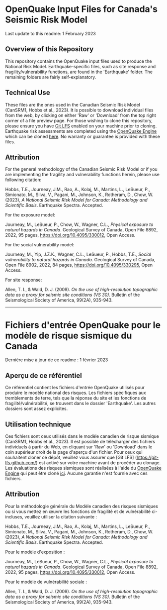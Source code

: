 # OpenQuake Input Files for Canada's Seismic Risk Model

Last update to this readme: 1 February 2023

## Overview of this Repository

This repository contains the OpenQuake input files used to produce the National Risk Model. Earthquake-specific files, such as site response and fragility/vulnerability functions, are found in the 'Earthquake' folder. The remaining folders are fairly self-explanatory. 

## Technical Use

These files are the ones used in the Canadian Seismic Risk Model (CanSRM1, Hobbs et al., 2023). It is possible to download individual files from the web, by clicking on either 'Raw' or 'Download' from the top right corner of a file preview page. For those wishing to clone this repository, please ensure you have [Git LFS](https://git-lfs.github.com/) enabled on your machine prior to cloning. Earthquake risk assessments are completed using the [OpenQuake Engine](https://www.globalquakemodel.org/openquake) which can be cloned [here](https://github.com/gem/oq-engine). No warranty or guarantee is provided with these files. 

## Attribution

For the general methodology of the Canadian Seismic Risk Model or if you are implementing the fragility and vulnerability functions herein, please use following citation:

Hobbs, T.E., Journeay, J.M., Rao, A., Kolaj, M., Martins, L., LeSueur, P., Simionato, M., Silva, V., Pagani, M., Johnson, K., Rotheram, D., Chow, W. (2023), _A National Seismic Risk Model for Canada: Methodology and Scientific Basis_. Earthquake Spectra. Accepted.

For the exposure model:

Journeay, M., LeSueur, P., Chow, W., Wagner, C.L., _Physical exposure to natural hazards in Canada_. Geological Survey of Canada, Open File 8892, 2022, 95 pages, https://doi.org/10.4095/330012, Open Access.

For the social vulnerability model:

Journeay, M., Yip, J.Z.K., Wagner, C.L., LeSueur, P., Hobbs, T.E., _Social vulnerability to natural hazards in Canada_. Geological Survey of Canada, Open File 8902, 2022, 84 pages, https://doi.org/10.4095/330295, Open Access.

For site response:

Allen, T. I., & Wald, D. J. (2009). _On the use of high-resolution topographic data as a proxy for seismic site conditions (VS 30)_. Bulletin of the Seismological Society of America, 99(2A), 935-943.

-----

# Fichiers d'entrée OpenQuake pour le modèle de risque sismique du Canada

Dernière mise à jour de ce readme : 1 février 2023

## Aperçu de ce référentiel

Ce référentiel contient les fichiers d'entrée OpenQuake utilisés pour produire le modèle national des risques. Les fichiers spécifiques aux tremblements de terre, tels que la réponse du site et les fonctions de fragilité/vulnérabilité, se trouvent dans le dossier 'Earthquake'. Les autres dossiers sont assez explicites. 

## Utilisation technique

Ces fichiers sont ceux utilisés dans le modèle canadien de risque sismique (CanSRM1, Hobbs et al., 2023). Il est possible de télécharger des fichiers individuels à partir du Web, en cliquant sur 'Raw' ou 'Download' dans le coin supérieur droit de la page d'aperçu d'un fichier. Pour ceux qui souhaitent cloner ce dépôt, veuillez vous assurer que [Git LFS] (https://git-lfs.github.com/) est activé sur votre machine avant de procéder au clonage. Les évaluations des risques sismiques sont réalisées à l'aide du [OpenQuake Engine](https://www.globalquakemodel.org/openquake) qui peut être cloné [ici](https://github.com/gem/oq-engine). Aucune garantie n'est fournie avec ces fichiers. 

## Attribution

Pour la méthodologie générale du Modèle canadien des risques sismiques ou si vous mettez en œuvre les fonctions de fragilité et de vulnérabilité ci-incluses, veuillez utiliser la citation suivante :

Hobbs, T.E., Journeay, J.M., Rao, A., Kolaj, M., Martins, L., LeSueur, P., Simionato, M., Silva, V., Pagani, M., Johnson, K., Rotheram, D., Chow, W. (2023), _A National Seismic Risk Model for Canada: Methodology and Scientific Basis_. Earthquake Spectra. Accepted.

Pour le modèle d'exposition :

Journeay, M., LeSueur, P., Chow, W., Wagner, C.L., _Physical exposure to natural hazards in Canada_. Geological Survey of Canada, Open File 8892, 2022, 95 pages, https://doi.org/10.4095/330012, Open Access.

Pour le modèle de vulnérabilité sociale :

Allen, T. I., & Wald, D. J. (2009). _On the use of high-resolution topographic data as a proxy for seismic site conditions (VS 30)_. Bulletin of the Seismological Society of America, 99(2A), 935-943.
